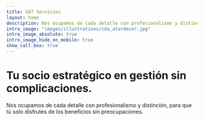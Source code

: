 ```yaml
---
title: GAT Servicios
layout: home
description: Nos ocupamos de cada detalle con profesionalismo y distinción, para que tú solo disfrutes de los beneficios sin preocupaciones.
intro_image: "images/illustrations/cda_atardecer.jpg"
intro_image_absolute: true
intro_image_hide_on_mobile: true
show_call_box: true
---
```


# Tu socio estratégico en gestión sin complicaciones. 

Nos ocupamos de cada detalle con profesionalismo y distinción, para que tú solo disfrutes de los beneficios sin preocupaciones.
